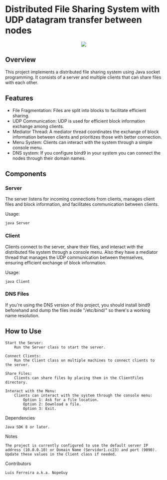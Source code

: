 # Distributed File Sharing System with UDP datagram transfer between nodes

<p align="center">
  <img src="https://github.com/NopeGuy/CC-2324/blob/main/torrent-animation?raw=true" />
</p>

## Overview

This project implements a distributed file sharing system using Java socket programming. It consists of a server and multiple clients that can share files with each other.

## Features

- File Fragmentation: Files are split into blocks to facilitate efficient sharing.
- UDP Communication: UDP is used for efficient block information exchange among clients.
- Mediator Thread: A mediator thread coordinates the exchange of block information between clients and prioritizes those with better connection.
- Menu System: Clients can interact with the system through a simple console menu.
- DNS system: If you configure bind9 in your system you can connect the nodes through their domain names.

## Components
### Server

The server listens for incoming connections from clients, manages client files and block information, and facilitates communication between clients. 

Usage:

```
java Server
```


### Client

Clients connect to the server, share their files, and interact with the distributed file system through a console menu. Also they have a mediator thread that manages the UDP communication between themselves, ensuring efficient exchange of block information.

Usage:

```
java Client
```

### DNS Files

If you're using the DNS version of this project, you should install bind9 beforehand and dump the files inside "/etc/bind/" so there's a working name resolution.

## How to Use

    Start the Server:
        Run the Server class to start the server.

    Connect Clients:
        Run the Client class on multiple machines to connect clients to the server.

    Share Files:
        Clients can share files by placing them in the ClientFiles directory.

    Interact with the Menu:
        Clients can interact with the system through the console menu:
            Option 1: Ask for a file location.
            Option 2: Download a file.
            Option 3: Exit.

Dependencies

    Java SDK 8 or later.

Notes

    The project is currently configured to use the default server IP address (10.0.0.10) or Domain Name (Servidor1.cc23) and port (9090). Update these values in the Client class if needed.

Contributors

    Luís Ferreira a.k.a. NopeGuy
